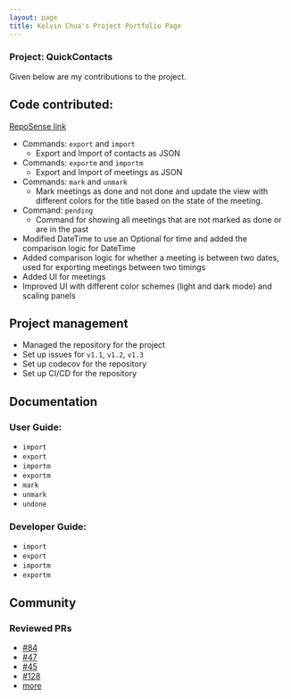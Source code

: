 ```yaml
---
layout: page
title: Kelvin Chua's Project Portfolio Page
---
```


### Project: QuickContacts

Given below are my contributions to the project.

## Code contributed:

[RepoSense link](https://nus-cs2103-ay2223s2.github.io/tp-dashboard/?search=&sort=groupTitle&sortWithin=title&timeframe=commit&mergegroup=&groupSelect=groupByRepos&breakdown=true&checkedFileTypes=docs~functional-code~test-code~other&since=2023-02-17&tabOpen=true&tabType=authorship&tabAuthor=chuakid&tabRepo=AY2223S2-CS2103T-T11-2%2Ftp%5Bmaster%5D&authorshipIsMergeGroup=false&authorshipFileTypes=docs~functional-code~test-code&authorshipIsBinaryFileTypeChecked=false&authorshipIsIgnoredFilesChecked=false)

* Commands: `export` and `import`
  * Export and Import of contacts as JSON
* Commands: `exportm` and `importm`
  * Export and Import of meetings as JSON
* Commands: `mark` and `unmark`
  * Mark meetings as done and not done and update the view with different colors for the title based on the state of
  the meeting.  
* Command: `pending`
  * Command for showing all meetings that are not marked as done or are in the past
* Modified DateTime to use an Optional for time and added the comparison logic for DateTime
* Added comparison logic for whether a meeting is between two dates, used for exporting meetings between two timings
* Added UI for meetings
* Improved UI with different color schemes (light and dark mode) and scaling panels

## Project management

* Managed the repository for the project
* Set up issues for `v1.1`, `v1.2`, `v1.3`
* Set up codecov for the repository
* Set up CI/CD for the repository

## Documentation

### User Guide:

* `import`
* `export`
* `importm`
* `exportm`
* `mark`
* `unmark`
* `undone`

### Developer Guide:

* `import`
* `export`
* `importm`
* `exportm`

## Community

### Reviewed PRs

* [#84](https://github.com/AY2223S2-CS2103T-T11-2/tp/pull/84)
* [#47](https://github.com/AY2223S2-CS2103T-T11-2/tp/pull/67)
* [#45](https://github.com/AY2223S2-CS2103T-T11-2/tp/pull/45)
* [#128](https://github.com/AY2223S2-CS2103T-T11-2/tp/pull/128)
* [more](https://github.com/AY2223S2-CS2103T-T11-2/tp/issues?q=reviewed-by%3Achuakid)
